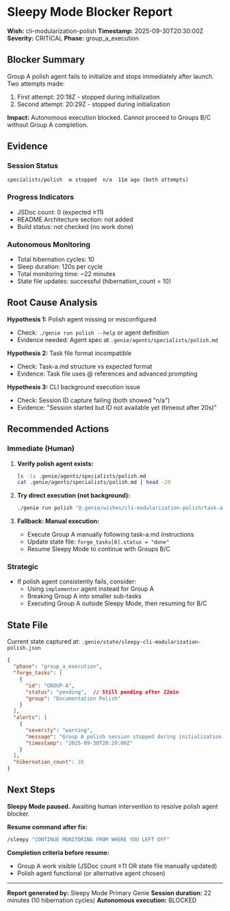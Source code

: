 # Sleepy Mode Blocker Report

**Wish:** cli-modularization-polish
**Timestamp:** 2025-09-30T20:30:00Z
**Severity:** CRITICAL
**Phase:** group_a_execution

## Blocker Summary

Group A polish agent fails to initialize and stops immediately after launch. Two attempts made:
1. First attempt: 20:18Z - stopped during initialization
2. Second attempt: 20:29Z - stopped during initialization

**Impact:** Autonomous execution blocked. Cannot proceed to Groups B/C without Group A completion.

## Evidence

### Session Status
```
specialists/polish  🔚 stopped  n/a  11m ago (both attempts)
```

### Progress Indicators
- JSDoc count: 0 (expected ≥11)
- README Architecture section: not added
- Build status: not checked (no work done)

### Autonomous Monitoring
- Total hibernation cycles: 10
- Sleep duration: 120s per cycle
- Total monitoring time: ~22 minutes
- State file updates: successful (hibernation_count = 10)

## Root Cause Analysis

**Hypothesis 1:** Polish agent missing or misconfigured
- Check: `./genie run polish --help` or agent definition
- Evidence needed: Agent spec at `.genie/agents/specialists/polish.md`

**Hypothesis 2:** Task file format incompatible
- Check: Task-a.md structure vs expected format
- Evidence: Task file uses @ references and advanced prompting

**Hypothesis 3:** CLI background execution issue
- Check: Session ID capture failing (both showed "n/a")
- Evidence: "Session started but ID not available yet (timeout after 20s)"

## Recommended Actions

### Immediate (Human)
1. **Verify polish agent exists:**
   ```bash
   ls -la .genie/agents/specialists/polish.md
   cat .genie/agents/specialists/polish.md | head -20
   ```

2. **Try direct execution (not background):**
   ```bash
   ./genie run polish "@.genie/wishes/cli-modularization-polish/task-a.md" --foreground
   ```

3. **Fallback: Manual execution:**
   - Execute Group A manually following task-a.md instructions
   - Update state file: `forge_tasks[0].status = "done"`
   - Resume Sleepy Mode to continue with Groups B/C

### Strategic
- If polish agent consistently fails, consider:
  - Using `implementor` agent instead for Group A
  - Breaking Group A into smaller sub-tasks
  - Executing Group A outside Sleepy Mode, then resuming for B/C

## State File

Current state captured at: `.genie/state/sleepy-cli-modularization-polish.json`

```json
{
  "phase": "group_a_execution",
  "forge_tasks": [
    {
      "id": "GROUP-A",
      "status": "pending",  // Still pending after 22min
      "group": "Documentation Polish"
    }
  ],
  "alerts": [
    {
      "severity": "warning",
      "message": "Group A polish session stopped during initialization (no ID captured). Restarting with retry.",
      "timestamp": "2025-09-30T20:29:00Z"
    }
  ],
  "hibernation_count": 10
}
```

## Next Steps

**Sleepy Mode paused.** Awaiting human intervention to resolve polish agent blocker.

**Resume command after fix:**
```bash
/sleepy "CONTINUE MONITORING FROM WHERE YOU LEFT OFF"
```

**Completion criteria before resume:**
- Group A work visible (JSDoc count ≥11 OR state file manually updated)
- Polish agent functional (or alternative agent chosen)

---

**Report generated by:** Sleepy Mode Primary Genie
**Session duration:** 22 minutes (10 hibernation cycles)
**Autonomous execution:** BLOCKED
